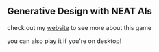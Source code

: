 ## Generative Design with NEAT AIs
check out my [website](https://m-stevens.com/project/ai-game) to see more about this game

you can also play it if you're on desktop!
